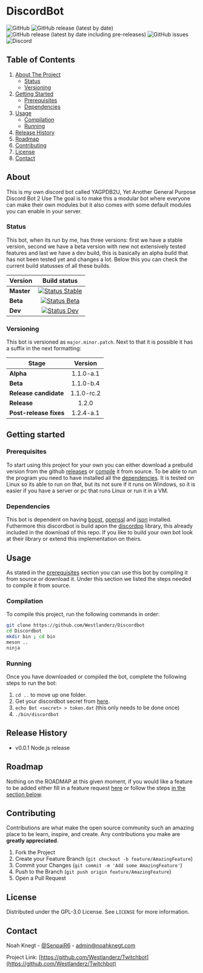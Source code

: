 # DiscordBot

![GitHub](https://img.shields.io/github/license/Westlanderz/discordbot)
![GitHub release (latest by date)](https://img.shields.io/github/v/release/westlanderz/discordbot)
![GitHub release (latest by date including pre-releases)](https://img.shields.io/github/v/release/westlanderz/discordbot?include_prereleases)
![GitHub issues](https://img.shields.io/github/issues/westlanderz/discordbot)
![Discord](https://img.shields.io/discord/692815534865121370)

## Table of Contents

1. [About The Project](#About)
    - [Status](#Status)
    - [Versioning](#Versioning)
2. [Getting Started](#Getting-started)
    - [Prerequisites](#Prerequisites)
    - [Dependencies](#Dependencies)
3. [Usage](#Usage)
    - [Compilation](#Compilation)
    - [Running](#Running)
4. [Release History](#Release-History)
5. [Roadmap](#Roadmap)
6. [Contributing](#Contributing)
7. [License](#License)
8. [Contact](#Contact)

## About

This is my own discord bot called YAGPDB2U, Yet Another General Purpose Discord Bot 2 Use
The goal is to make this a modular bot where everyone can make their own modules but it also comes with some default modules you can enable in your server.

### Status

This bot, when its run by me, has three versions: first we have a stable version, second we have a beta version with new not extensively tested features and last we have a dev build, this is basically an alpha build that has not been tested yet and changes a lot. Below this you can check the current build statusses of all these builds.

| Version        | Build status        |
| ------------- |:-------------:|
| **Master**     | [![Status Stable](http://vps.noahknegt.com:8050/api/projects/status/54n02bpcboduksg3/branch/master?svg=true)](http://vps.noahknegt.com:8050/project/AppVeyor/discordbot-9ggtq/branch/master) |
| **Beta**     | [![Status Beta](http://vps.noahknegt.com:8050/api/projects/status/54n02bpcboduksg3/branch/beta-releases?svg=true)](http://vps.noahknegt.com:8050/project/AppVeyor/discordbot-9ggtq/branch/beta-releases)      |
| **Dev** | [![Status Dev](http://vps.noahknegt.com:8050/api/projects/status/54n02bpcboduksg3/branch/development?svg=true)](http://vps.noahknegt.com:8050/project/AppVeyor/discordbot-9ggtq/branch/development)     |

### Versioning

This bot is versioned as ` major.minor.patch `. Next to that it is possible it has a suffix in the next formatting:

| Stage  | Version       |
| ------ |:-------------:|
| **Alpha** | 1.1.0-a.1 |
| **Beta** | 1.1.0-b.4 |
| **Release candidate** | 1.1.0-rc.2 |
| **Release** | 1.2.0 |
| **Post-release fixes** | 1.2.4-a.1 |

## Getting started

### Prerequisites

To start using this project for your own you can either download a prebuild version from the github [releases](https://github.com/Westlanderz/Discordbot/releases) or [compile](#Compilation) it from source. To be able to run the program you need to have installed all the [dependencies](#Dependencies). It is tested on Linux so its able to run on that, but its not sure if it runs on Windows, so it is easier if you have a server or pc that runs Linux or run it in a VM.

### Dependencies

This bot is dependent on having [boost](https://www.boost.org/), [openssl](https://www.openssl.org/) and [json](https://github.com/nlohmann/json) installed. Futhermore this discordbot is build apon the [discordpp](https://github.com/DiscordPP/discordpp) library, this already included in the download of this repo. If you like to build your own bot look at their library or extend this implementation on theirs.

## Usage

As stated in the [prerequisites](#Prerequisites) section you can use this bot by compling it from source or download it. Under this section we listed the steps needed to compile it from source.

### Compilation

To compile this project, run the following commands in order:

```bash
git clone https://github.com/Westlanderz/Discordbot
cd Discordbot
mkdir bin ; cd bin
meson ..
ninja
```

### Running

Once you have downloaded or compiled the bot, complete the following steps to run the bot:

1. ` cd .. ` to move up one folder.
2. Get your discordbot secret from [here](https://discord.com/developers/applications).
3. ` echo Bot <secret> > token.dat ` (this only needs to be done once)
4. ` ./bin/discordbot `

## Release History

- v0.0.1 Node.js release

## Roadmap

Nothing on the ROADMAP at this given moment, if you would like a feature to be added either fill in a feature request [here](https://github.com/Westlanderz/discordbot/issues/new/choose) or follow the steps [in the section below](#Contributing).

## Contributing

Contributions are what make the open source community such an amazing place to be learn, inspire, and create. Any contributions you make are **greatly appreciated**.

1. Fork the Project
2. Create your Feature Branch (` git checkout -b feature/AmazingFeature `)
3. Commit your Changes (` git commit -m 'Add some AmazingFeature' `)
4. Push to the Branch (` git push origin feature/AmazingFeature `)
5. Open a Pull Request

## License

Distributed under the GPL-3.0 License. See `LICENSE` for more information.

## Contact

Noah Knegt - [@SenpaiR6](https://twitter.com/SenpaiR6) - admin@noahknegt.com

Project Link: [https://github.com/Westlanderz/Twitchbot](https://github.com/Westlanderz/Twitchbot)
